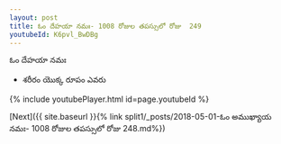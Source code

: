 ```yaml
---
layout: post
title: ఓం దేహయా నమః- 1008 రోజుల తపస్సులో రోజు  249
youtubeId: K6pvl_BwDBg
---
```

 
 
 ఓం దేహయా నమః  
 
 -  శరీరం యొక్క రూపం ఎవరు 
 
  
 
  
 
 
 
 
 
 


{% include youtubePlayer.html id=page.youtubeId %}
 
[Next]({{ site.baseurl }}{% link  split1/_posts/2018-05-01-ఓం అముఖ్యాయ నమః- 1008 రోజుల తపస్సులో రోజు  248.md%})
 

